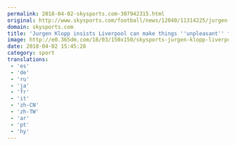 ```yaml
---
permalink: 2018-04-02-skysports.com-307942315.html
original: http://www.skysports.com/football/news/12040/11314225/jurgen-klopp-insists-liverpool-can-make-things-unpleasant-for-manchester-city-at-anfield
domain: skysports.com
title: 'Jurgen Klopp insists Liverpool can make things ''unpleasant'' for Manchester City at Anfield'
image: http://e0.365dm.com/18/03/150x150/skysports-jurgen-klopp-liverpool_4269626.jpg
date: 2018-04-02 15:45:28
category: sport
translations: 
 - 'es'
 - 'de'
 - 'ru'
 - 'ja'
 - 'fr'
 - 'it'
 - 'zh-CN'
 - 'zh-TW'
 - 'ar'
 - 'pt'
 - 'hy'
---
```


